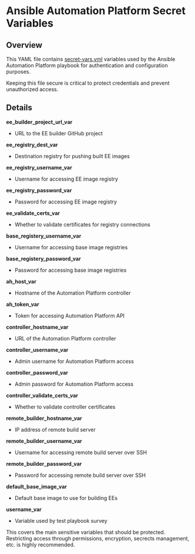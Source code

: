 # Ansible Automation Platform Secret Variables

## Overview

This YAML file contains [secret-vars.yml](../secret-vars.yml) variables used by the Ansible Automation Platform playbook for authentication and configuration purposes. 

Keeping this file secure is critical to protect credentials and prevent unauthorized access.

## Details

**ee_builder_project_url_var**
- URL to the EE builder GitHub project 

**ee_registry_dest_var**
- Destination registry for pushing built EE images

**ee_registry_username_var**
- Username for accessing EE image registry

**ee_registry_password_var** 
- Password for accessing EE image registry 

**ee_validate_certs_var**
- Whether to validate certificates for registry connections

**base_registery_username_var** 
- Username for accessing base image registries

**base_registery_password_var**
- Password for accessing base image registries  

**ah_host_var**
- Hostname of the Automation Platform controller

**ah_token_var**
- Token for accessing Automation Platform API

**controller_hostname_var** 
- URL of the Automation Platform controller

**controller_username_var**
- Admin username for Automation Platform access

**controller_password_var**  
- Admin password for Automation Platform access  

**controller_validate_certs_var**
- Whether to validate controller certificates 

**remote_builder_hostname_var**
- IP address of remote build server

**remote_builder_username_var** 
- Username for accessing remote build server over SSH

**remote_builder_password_var**  
- Password for accessing remote build server over SSH

**default_base_image_var** 
- Default base image to use for building EEs

**username_var**
- Variable used by test playbook survey

This covers the main sensitive variables that should be protected. Restricting access through permissions, encryption, secrects management, etc. is highly recommended.